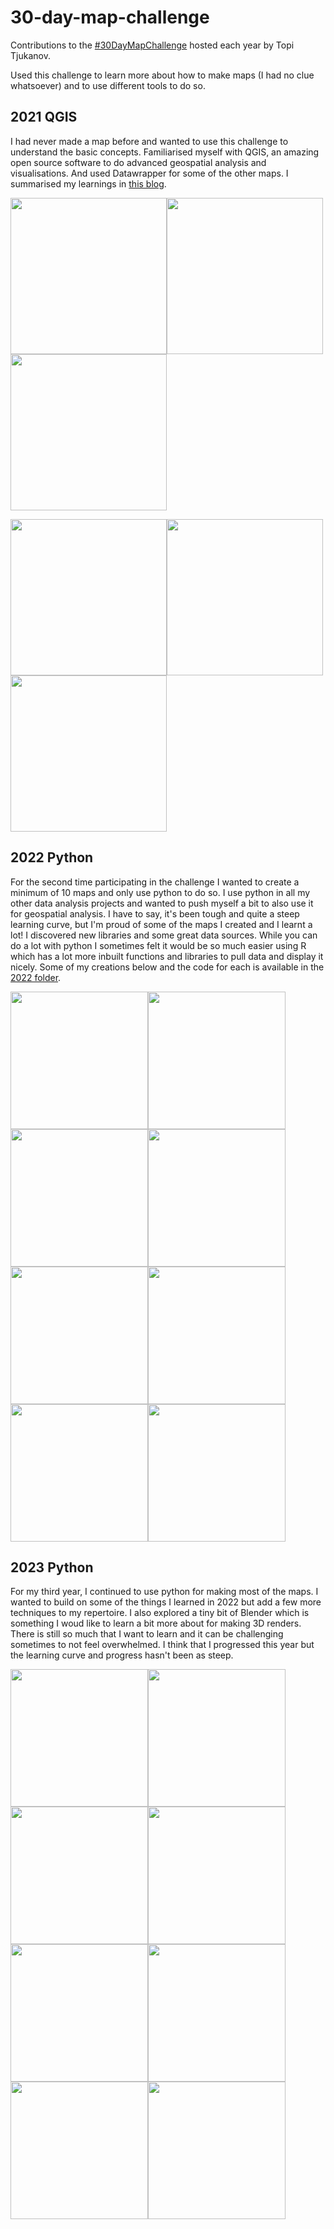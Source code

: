 # 30-day-map-challenge

Contributions to the [#30DayMapChallenge](https://30daymapchallenge.com/) hosted each year by Topi Tjukanov. 

Used this challenge to learn more about how to make maps (I had no clue whatsoever) and to use different tools to do so. 

## 2021 QGIS

I had never made a map before and wanted to use this challenge to understand the basic concepts. Familiarised myself with QGIS, an amazing open source software to do advanced geospatial analysis and visualisations. And used Datawrapper for some of the other maps. I summarised my learnings in [this blog](https://inside-numbers.com/exploring-qgis-for-visualising-maps).

<img src="https://user-images.githubusercontent.com/50448656/205489466-3d2747ff-4555-4f6a-a1ae-2a55d2707a16.png" width="250"><img src="https://user-images.githubusercontent.com/50448656/205489503-350f9f21-f309-4026-b378-0adaf9b28ce0.png" width="250"><img src="https://user-images.githubusercontent.com/50448656/205489542-dc5efbd4-10ec-41f7-b516-d534b4604ca3.png" width="250">

<img src="https://user-images.githubusercontent.com/50448656/205489584-83a1c810-34e6-4f96-9229-f6f967dc4343.png" width="250"><img src="https://user-images.githubusercontent.com/50448656/205489603-b4eb374c-3b67-4ffe-88a3-2c9f0091460a.png" width="250"><img src="https://user-images.githubusercontent.com/50448656/205489640-ccd4994d-0767-4f9b-845d-8fd33246532d.png" width="250">

## 2022 Python

For the second time participating in the challenge I wanted to create a minimum of 10 maps and only use python to do so. I use python in all my other data analysis projects and wanted to push myself a bit to also use it for geospatial analysis. I have to say, it's been tough and quite a steep learning curve, but I'm proud of some of the maps I created and I learnt a lot! I discovered new libraries and some great data sources. While you can do a lot with python I sometimes felt it would be so much easier using R which has a lot more inbuilt functions and libraries to pull data and display it nicely. Some of my creations below and the code for each is available in the [2022 folder](https://github.com/Lisa-Ho/30-day-map-challenge/tree/main/2022). 

<img src="https://user-images.githubusercontent.com/50448656/198069455-39acee38-8b8d-4f3e-9529-17081d56a110.png" height="220"><img src="https://user-images.githubusercontent.com/50448656/199119468-e705c510-c68e-40fb-ac1f-cb4940f3ce38.png" height="220"><img src="https://user-images.githubusercontent.com/50448656/204299981-d7457033-6fa8-4128-9bca-a59523d79d21.png" height="220"><img src="https://user-images.githubusercontent.com/50448656/205451262-64e61816-30f3-4c7c-8d78-75124226456c.png" height="220"> <img src="https://user-images.githubusercontent.com/50448656/208308946-37036723-57e7-4aee-afae-e9759a0a7787.gif" height="220"><img src="https://user-images.githubusercontent.com/50448656/209395732-1127f3d2-2f11-404c-ab38-e54d97b1c50e.png" height="220"><img src="https://user-images.githubusercontent.com/50448656/209690291-1dd9c0a3-5d78-42fe-a473-cb1dd8cd4534.png" height="220"><img src="https://user-images.githubusercontent.com/50448656/211159593-194c27c3-e039-4cce-a702-7931170ff2e5.png" height="220">

## 2023 Python

For my third year, I continued to use python for making most of the maps. I wanted to build on some of the things I learned in 2022 but add a few more techniques to my repertoire. I also explored a tiny bit of Blender which is something I woud like to learn a bit more about for making 3D renders. There is still so much that I want to learn and it can be challenging sometimes to not feel overwhelmed. I think that I progressed this year but the learning curve and progress hasn't been as steep. 

<img src="https://github.com/Lisa-Ho/30-day-map-challenge/assets/50448656/424ba1d2-c0ed-44b7-b120-1ad917892ac3" height="220"><img src="https://github.com/Lisa-Ho/30-day-map-challenge/assets/50448656/bfa4d854-7880-4257-bdc9-b31a82e6ea69" height="220"><img src="https://github.com/Lisa-Ho/30-day-map-challenge/assets/50448656/fc9396ba-b9be-4750-b8a2-5d5eeba14adb" height="220"><img src="https://github.com/Lisa-Ho/30-day-map-challenge/assets/50448656/e17c4a6c-45c6-4edf-bbdb-dd2b0de3cd72" height="220"><img src="https://github.com/Lisa-Ho/30-day-map-challenge/assets/50448656/27affd09-1bfb-4b20-84b9-5c83ff7fdbbb" height="220"><img src="https://github.com/Lisa-Ho/30-day-map-challenge/assets/50448656/de55a8e4-c973-40a8-b6b1-084d122f568a" height="220"><img src="https://github.com/Lisa-Ho/30-day-map-challenge/assets/50448656/d265aa38-fbed-4bd3-b70a-4f19095c3403" height="220"><img src="https://github.com/Lisa-Ho/30-day-map-challenge/assets/50448656/c05b14d6-7687-4672-b7d0-707f5ee4261c" height="220">



